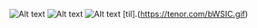 ![Alt text](https://i.imghippo.com/files/WjB9027dbE.png)
![Alt text](https://i.imghippo.com/files/fAQO9414NmM.png)
![Alt text](https://i.imghippo.com/files/SlDp9730FZw.png)
[til].(https://tenor.com/bWSIC.gif)
